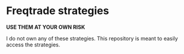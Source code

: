 # Freqtrade strategies

**USE THEM AT YOUR OWN RISK**

I do not own any of these strategies. This repository is meant to easily access the strategies.
